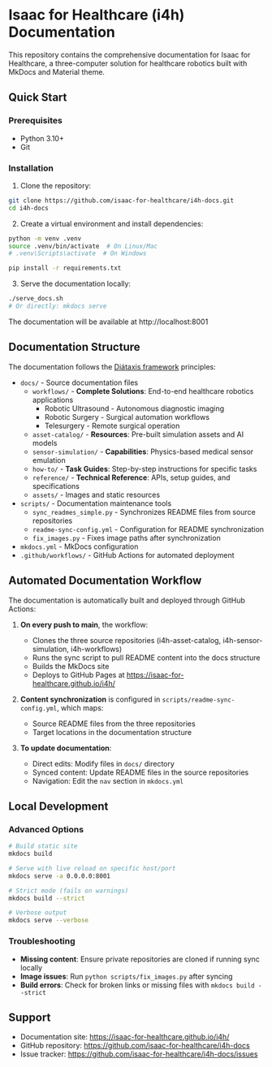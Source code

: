 # Isaac for Healthcare (i4h) Documentation

This repository contains the comprehensive documentation for Isaac for Healthcare, a three-computer solution for healthcare robotics built with MkDocs and Material theme.

## Quick Start

### Prerequisites

- Python 3.10+
- Git

### Installation

1. Clone the repository:
```bash
git clone https://github.com/isaac-for-healthcare/i4h-docs.git
cd i4h-docs
```

2. Create a virtual environment and install dependencies:
```bash
python -m venv .venv
source .venv/bin/activate  # On Linux/Mac
# .venv\Scripts\activate  # On Windows

pip install -r requirements.txt
```

3. Serve the documentation locally:
```bash
./serve_docs.sh
# Or directly: mkdocs serve
```

The documentation will be available at http://localhost:8001

## Documentation Structure

The documentation follows the [Diátaxis framework](https://diataxis.fr/) principles:

- `docs/` - Source documentation files
  - `workflows/` - **Complete Solutions**: End-to-end healthcare robotics applications
    - Robotic Ultrasound - Autonomous diagnostic imaging
    - Robotic Surgery - Surgical automation workflows  
    - Telesurgery - Remote surgical operation
  - `asset-catalog/` - **Resources**: Pre-built simulation assets and AI models
  - `sensor-simulation/` - **Capabilities**: Physics-based medical sensor emulation
  - `how-to/` - **Task Guides**: Step-by-step instructions for specific tasks
  - `reference/` - **Technical Reference**: APIs, setup guides, and specifications
  - `assets/` - Images and static resources
- `scripts/` - Documentation maintenance tools
  - `sync_readmes_simple.py` - Synchronizes README files from source repositories
  - `readme-sync-config.yml` - Configuration for README synchronization
  - `fix_images.py` - Fixes image paths after synchronization
- `mkdocs.yml` - MkDocs configuration
- `.github/workflows/` - GitHub Actions for automated deployment

## Automated Documentation Workflow

The documentation is automatically built and deployed through GitHub Actions:

1. **On every push to main**, the workflow:
   - Clones the three source repositories (i4h-asset-catalog, i4h-sensor-simulation, i4h-workflows)
   - Runs the sync script to pull README content into the docs structure
   - Builds the MkDocs site
   - Deploys to GitHub Pages at https://isaac-for-healthcare.github.io/i4h/

2. **Content synchronization** is configured in `scripts/readme-sync-config.yml`, which maps:
   - Source README files from the three repositories
   - Target locations in the documentation structure

3. **To update documentation**:
   - Direct edits: Modify files in `docs/` directory
   - Synced content: Update README files in the source repositories
   - Navigation: Edit the `nav` section in `mkdocs.yml`

## Local Development

### Advanced Options

```bash
# Build static site
mkdocs build

# Serve with live reload on specific host/port
mkdocs serve -a 0.0.0.0:8001

# Strict mode (fails on warnings)
mkdocs build --strict

# Verbose output
mkdocs serve --verbose
```

### Troubleshooting

- **Missing content**: Ensure private repositories are cloned if running sync locally
- **Image issues**: Run `python scripts/fix_images.py` after syncing
- **Build errors**: Check for broken links or missing files with `mkdocs build --strict`

## Support

- Documentation site: https://isaac-for-healthcare.github.io/i4h/
- GitHub repository: https://github.com/isaac-for-healthcare/i4h-docs
- Issue tracker: https://github.com/isaac-for-healthcare/i4h-docs/issues
